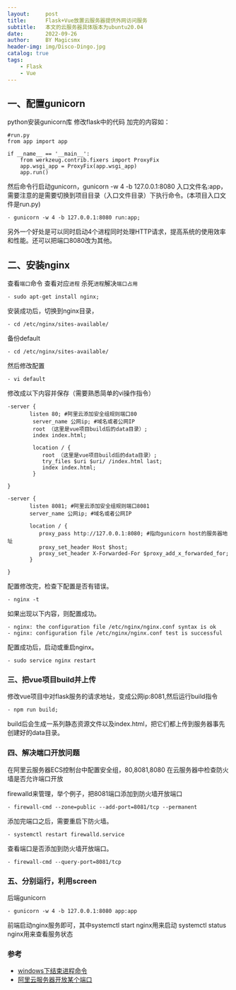 ```yaml
---
layout:     post
title:      Flask+Vue放置云服务器提供外网访问服务
subtitle:   本文的云服务器具体版本为ubuntu20.04
date:       2022-09-26
author:     BY Magicsmx
header-img: img/Disco-Dingo.jpg
catalog: true
tags:
    - Flask
    - Vue
---
```


## 一、配置gunicorn

  python安装gunicorn库 修改flask中的代码
加完的内容如：
```	objc
#run.py
from app import app
 
if __name__ == '__main__':
    from werkzeug.contrib.fixers import ProxyFix
    app.wsgi_app = ProxyFix(app.wsgi_app)
    app.run()
```

  然后命令行启动gunicorn，gunicorn -w 4 -b 127.0.0.1:8080 入口文件名:app，需要注意的是需要切换到项目目录（入口文件目录）下执行命令。(本项目入口文件是run.py)
```	objc
- gunicorn -w 4 -b 127.0.0.1:8080 run:app;
```
  另外一个好处是可以同时启动4个进程同时处理HTTP请求，提高系统的使用效率和性能。还可以把端口8080改为其他。

## 二、安装nginx

  查看`端口`命令 查看对应`进程` 杀死`进程`解决`端口占用`
```	objc
- sudo apt-get install nginx;
```
  安装成功后，切换到nginx目录，
```	objc
- cd /etc/nginx/sites-available/
```
  备份default
```	objc
- cd /etc/nginx/sites-available/
```
  然后修改配置
```	objc
- vi default
```
  修改成以下内容并保存（需要熟悉简单的vi操作指令）
```	objc
-server {
       listen 80; #阿里云添加安全组规则端口80
        server_name 公网ip; #域名或者公网IP
        root （这里是vue项目build后的data目录）;
        index index.html;

        location / {
           root （这里是vue项目build后的data目录）;
           try_files $uri $uri/ /index.html last;
           index index.html;
        }

}

-server {
       listen 8081; #阿里云添加安全组规则端口8081
       server_name 公网ip; #域名或者公网IP

       location / {
          proxy_pass http://127.0.0.1:8080; #指向gunicorn host的服务器地址
          proxy_set_header Host $host;
          proxy_set_header X-Forwarded-For $proxy_add_x_forwarded_for;
       }

}
```
  配置修改完，检查下配置是否有错误。
```	objc
- nginx -t
```
  如果出现以下内容，则配置成功。
```	objc
- nginx: the configuration file /etc/nginx/nginx.conf syntax is ok
- nginx: configuration file /etc/nginx/nginx.conf test is successful
```

  配置成功后，启动或重启nginx。
```	objc
- sudo service nginx restart
```

### 三、把vue项目build并上传

  修改vue项目中对flask服务的请求地址，变成公网ip:8081,然后运行build指令
```	objc
- npm run build;
```

  build后会生成一系列静态资源文件以及index.html，把它们都上传到服务器事先创建好的data目录。


### 四、解决端口开放问题

  在阿里云服务器ECS控制台中配置安全组，80,8081,8080
  在云服务器中检查防火墙是否允许端口开放


  firewalld来管理，举个例子，把8081端口添加到防火墙开放端口
```	objc
- firewall-cmd --zone=public --add-port=8081/tcp --permanent
```
  添加完端口之后，需要重启下防火墙。
```	objc
- systemctl restart firewalld.service
```
  查看端口是否添加到防火墙开放端口。
```	objc
- firewall-cmd --query-port=8081/tcp
```
### 五、分别运行，利用screen


  后端gunicorn
```	objc
- gunicorn -w 4 -b 127.0.0.1:8080 app:app
```
  前端启动nginx服务即可，其中systemctl start nginx用来启动 systemctl status nginx用来查看服务状态




### 参考
- [windows下结束进程命令](https://blog.csdn.net/dengshi8749/article/details/101592125)
- [阿里云服务器开放某个端口](https://blog.csdn.net/weixin_58104242/article/details/122244459?spm=1001.2101.3001.6661.1&utm_medium=distribute.pc_relevant_t0.none-task-blog-2%7Edefault%7ECTRLIST%7ERate-1-122244459-blog-103514957.pc_relevant_multi_platform_whitelistv6&depth_1-utm_source=distribute.pc_relevant_t0.none-task-blog-2%7Edefault%7ECTRLIST%7ERate-1-122244459-blog-103514957.pc_relevant_multi_platform_whitelistv6&utm_relevant_index=1)
